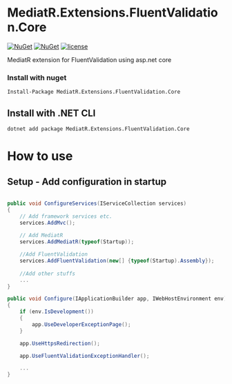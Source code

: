 # MediatR.Extensions.FluentValidation.Core

[![NuGet](https://img.shields.io/nuget/dt/MediatR.Extensions.FluentValidation.Core.svg)](https://www.nuget.org/packages/MediatR.Extensions.FluentValidation.Core) 
[![NuGet](https://img.shields.io/nuget/vpre/MediatR.Extensions.FluentValidation.Core.svg)](https://www.nuget.org/packages/MediatR.Extensions.FluentValidation.Core)
[![license](https://img.shields.io/github/license/bioyeneye/MediatR.Extensions.FluentValidation.AspNetCore.svg)](https://github.com/bioyeneye/MediatR.Extensions.FluentValidation.Core/blob/master/LICENSE)

MediatR extension for FluentValidation using asp.net core

### Install with nuget

```
Install-Package MediatR.Extensions.FluentValidation.Core
```

## Install with .NET CLI
```
dotnet add package MediatR.Extensions.FluentValidation.Core
```

# How to use

## Setup - Add configuration in startup 


```csharp

public void ConfigureServices(IServiceCollection services)
{
    // Add framework services etc.
    services.AddMvc();
    
    // Add MediatR
    services.AddMediatR(typeof(Startup));

    //Add FluentValidation
    services.AddFluentValidation(new[] {typeof(Startup).Assembly});
    
    //Add other stuffs
    ...
}

public void Configure(IApplicationBuilder app, IWebHostEnvironment env)
{
    if (env.IsDevelopment())
    {
        app.UseDeveloperExceptionPage();
    }

    app.UseHttpsRedirection();

    app.UseFluentValidationExceptionHandler();

    ...
}

```
